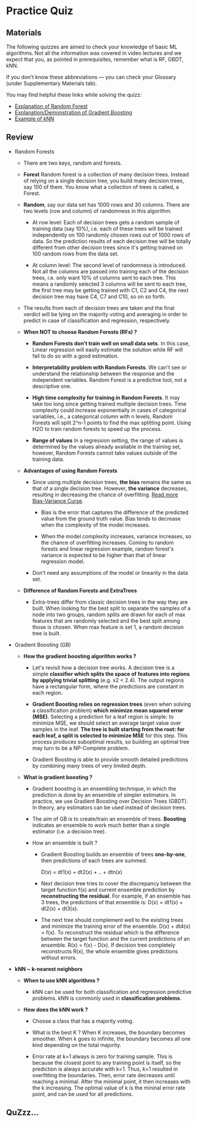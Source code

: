 # Practice Quiz

## Materials

The following quizzes are aimed to check your knowledge of basic ML algorithms. Not all the information was covered in video lectures and we expect that you, as pointed in prerequisites, remember what is RF, GBDT, kNN.

If you don't know these abbreviations — you can check your Glossary (under Supplementary Materials tab).

You may find helpful these links while solving the quizz:

+ [Explanation of Random Forest](http://www.datasciencecentral.com/profiles/blogs/random-forests-explained-intuitively)
+ [Explanation/Demonstration of Gradient Boosting](http://arogozhnikov.github.io/2016/06/24/gradient_boosting_explained.html)
+ [Example of kNN](https://www.analyticsvidhya.com/blog/2014/10/introduction-k-neighbours-algorithm-clustering/)

## Review

+ Random Forests

	+ There are two keys, random and forests. 

	+ **Forest** Random forest is a collection of many decision trees. Instead of relying on a single decision tree, you build many decision trees, say 100 of them. You know what a collection of trees is called, a Forest.

	+ **Random**, say our data set has 1000 rows and 30 columns. There are two levels (row and column) of randomness in this algorithm.

		+ At row level: Each of decision trees gets a random sample of training data (say 10%), i.e. each of these trees will be trained independently on 100 randomly chosen rows out of 1000 rows of data. So the prediction results of each decision tree will be totally different from other decision trees since it's getting trained on 100 random rows from the data set.

		+ At column level: The second level of randomness is introduced. Not all the columns are passed into training each of the decision trees, i.e. only want 10% of columns sent to each tree. This means a randomly selected 3 columns will be sent to each tree, the first tree may be getting trained with C1, C2 and C4, the next decision tree may have C4, C7 and C10, so on so forth.

	+  The results from each of decision trees are taken and the final verdict will be lying on the majority voting and averaging in order to predict in case of classification and regression, respectively.

	+ **When NOT to choose Random Forests (RFs) ?** 

		+ **Random Forests don't train well on small data sets**. In this case, Linear regression will easily estimate the solution while RF will fail to do so with a good estimation.

		+ **Interpretability problem with Random Forests**. We can't see or understand the relationship between the response and the independent variables. Random Forest is a predictive tool, not a descriptive one. 

		+ **High time complexity for training in Random Forests**. It may take too long since getting trained multiple decision trees. Time complexity could increase exponentially in cases of categorical variables, i.e., a categorical column with n levels, Random Forests will split 2^n-1 points to find the max splitting point. Using H2O to train random forests to speed up the process.

		+ **Range of values** In a regression setting, the range of values is determined by the values already available in the training set, however, Random Forests cannot take values outside of the training data.

	+ **Advantages of using Random Forests**

		+ Since using multiple decision trees, **the bias** remains the same as that of a single decision tree. However, **the variance** decreases, resulting in decreasing the chance of overfitting. [Read more Bias-Variance Curse](http://manishbarnwal.com/blog/2017/02/08/the_curse_of_bias_and_variance/). 
			+ Bias is the error that captures the difference of the predicted value from the ground truth value. Bias tends to decrease when the complexity of the model increases. 

			+ When the model complexity increases, variance increases, so the chance of overfitting increases. Coming to random forests and linear regression example, random forest's variance is expected to be higher than that of linear regression model.

		+ Don't need any assumptions of the model or linearity in the data set.

	+ **Difference of Random Forests and ExtraTrees**

		+ Extra-trees differ from classic decision trees in the way they are built. When looking for the best split to separate the samples of a node into two groups, random splits are drawn for each of max features that are randomly selected and the best split among those is chosen. When max feature is set 1, a random decision tree is built.


+ Gradient Boosting (GB)
		
	+ **How the gradient boosting algorithm works ?**

		+ Let's revisit how a decision tree works. A decision tree is a simple **classifier which splits the space of features into regions by applying trivial splitting** (e.g. x2 < 2.4). The output regions have a rectangular form, where the predictions are constant in each region.

		+ **Gradient Boosting relies on regression trees** (even when solving a classification problem) **which minimize mean squared error (MSE)**. Selecting a prediction for a leaf region is simple: to minimize MSE, we should select an average target value over samples in the leaf. **The tree is built starting from the root: for each leaf, a split is selected to minimize MSE** for this step. This process produces suboptimal results, so building an optimal tree may turn to be a NP-Complete problem.

		+ Gradient Boosting is able to provide smooth detailed predictions by combining many trees of very limited depth.


	+ **What is gradient boosting ?**

		+ Gradient boosting is an ensembling technique, in which the prediction is done by an ensemble of simpler estimators. In practice, we use Gradient Boosting over Decision Trees (GBDT). In theory, any estimators can be used instead of decision trees.

		+ The aim of GB is to create/train an ensemble of trees. **Boosting** indicates an ensemble to work much better than a single estimator (i.e. a decision tree).

		+ How an ensemble is built ?

			+ Gradient Boosting builds an ensemble of trees **one-by-one**, then predictions of each trees are summed.

				D(x) = dt1(x) + dt2(x) + .. + dtn(x)

			+ Next decision tree tries to cover the discrepancy between the target function f(x) and current ensemble prediction by **reconstructing the residual**. For example, if an ensemble has 3 trees, the predictions of that ensemble is: D(x) = dt1(x) + dt2(x) + dt3(x). 

			+ The next tree should complement well to the existing trees and minimize the training error of the ensemble. D(x) + dt4(x) = f(x). To reconstruct the residual which is the difference between the target function and the current predictions of an ensemble. R(x) = f(x) - D(x).
			If decision tree completely reconstructs R(x), the whole ensemble gives predictions without errors.


+ **kNN ~ k-nearest neighbors**

	+ **When to use kNN algorithms ?**

		+ kNN can be used for both classification and regression predictive problems. kNN is commonly used in **classification problems**.

	+ **How does the kNN work ?**

		+ Choose a class that has a majority voting.

		+ What is the best K ? When K increases, the boundary becomes smoother. When k goes to infinite, the boundary becomes all one kind depending on the total majority. 

		+ Error rate at k=1 always is zero for training sample. This is because the closest point to any training point is itself, so the prediction is always accurate with k=1. Thus, k=1 resulted in overfitting the boundaries. Then, error rate decreases until reaching a minimal. After the minimal point, it then increases with the k increasing. The optimal value of k is the mininal error rate point, and can be used for all predictions.



## QuZzz...



































